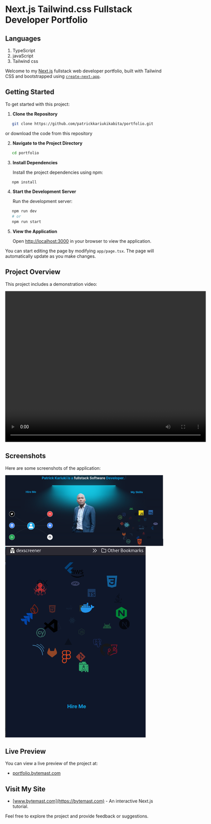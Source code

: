
# Next.js Tailwind.css Fullstack Developer Portfolio

## Languages
1. TypeScript
2. javaScript
3. Tailwind css


Welcome to my [Next.js](https://nextjs.org/) fullstack web developer portfolio, built with Tailwind CSS and bootstrapped using [`create-next-app`](https://github.com/vercel/next.js/tree/canary/packages/create-next-app).

## Getting Started

To get started with this project:

1. **Clone the Repository**

```bash
   git clone https://github.com/patrickkariukikabita/portfolio.git
```
or download the code from this repository

2. **Navigate to the Project Directory**

```bash
   cd portfolio
```

3. **Install Dependencies**

   Install the project dependencies using npm:

```bash
   npm install
```

4. **Start the Development Server**

   Run the development server:

```bash
   npm run dev
   # or
   npm run start
```

5. **View the Application**

   Open [http://localhost:3000](http://localhost:3000) in your browser to view the application.

You can start editing the page by modifying `app/page.tsx`. The page will automatically update as you make changes.



## Project Overview

This project includes a demonstration video:

<video width="640" height="480" controls>
  <source src="resources/video.mp4" type="video/mp4">
  Your browser does not support the video tag.
</video>

## Screenshots

Here are some screenshots of the application:

![Screenshot 1](resources/screenshot1.png)
![Screenshot 2](resources/screenshot2.png)

## Live Preview

You can view a live preview of the project at:

- [portfolio.bytemast.com](https://portfolio.bytemast.com)

## Visit My Site

- [www.bytemast.com](https://bytemast.com) - An interactive Next.js tutorial.

Feel free to explore the project and provide feedback or suggestions.



